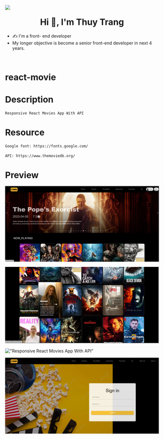 <img align="left" width="400" src="https://github.githubassets.com/images/modules/profile/profile-first-repo.svg">
<h1 align="center">Hi 👋, I'm Thuy Trang</h1>



- ✍ I'm a front- end developer 
- My longer objective is become a senior front-end developer in next 4 years.

<br />

# react-movie

# Description

    Responsive React Movies App With API
    
# Resource

    Google font: https://fonts.google.com/

    API: https://www.themoviedb.org/

# Preview
!["Responsive React Movies App With API"](https://github.com/Trangg2508/react--movie/blob/main/home.png "Responsive React Movies App With API")

!["Responsive React Movies App With API"](https://github.com/Trangg2508/react--movie/blob/c7ee98b0be7c49832165627cf689d832b3adffdd/movie.png "Responsive React Movies App With API")

!["Responsive React Movies App With API"](https://github.com/Trangg2508/react--movie/blob/main/detail.png "Responsive React Movies App With API")

!["Responsive React Movies App With API"](https://github.com/Trangg2508/react--movie/blob/main/signIn.png "Responsive React Movies App With API")




